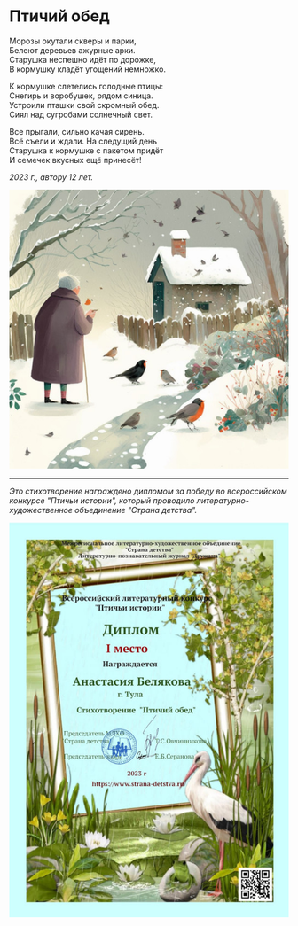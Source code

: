 # Птичий обед

Морозы окутали скверы и парки,  
Белеют деревьев ажурные арки.  
Старушка неспешно идёт по дорожке,  
В кормушку кладёт угощений немножко.

К кормушке слетелись голодные птицы:  
Снегирь и воробушек, рядом синица.  
Устроили пташки свой скромный обед.  
Сиял над сугробами солнечный свет.

Все прыгали, сильно качая сирень.  
Всё съели и ждали. На следущий день  
Старушка к кормушке с пакетом придёт  
И семечек вкусных ещё принесёт!

*2023 г., автору 12 лет.*

![Птичий обед](../images/avian-dinner.jpg)

***

*Это стихотворение награждено дипломом за победу во всероссийском конкурсе "Птичьи истории", который проводило литературно-художественное объединение "Страна детства".*

![Диплом "Птичьи истории"](../images/achievements/birds-stories.jpg)

